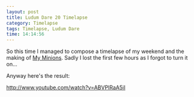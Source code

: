 ```yaml
---
layout: post
title: Ludum Dare 20 Timelapse
category: Timelapse
tags: Timelapse, Ludum Dare
time: 14:14:56
---
```

So this time I managed to compose a timelapse of my weekend and the making of [My Minions](/blog/2011/05/02/my_minions/). Sadly I lost the first few hours as I forgot to turn it on...

Anyway here's the result:  

http://www.youtube.com/watch?v=ABVPlRaA5iI

